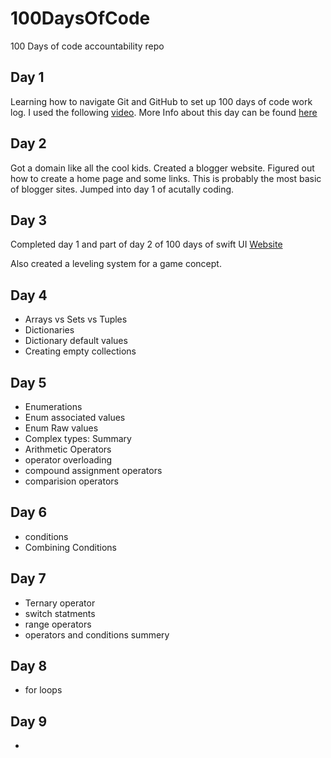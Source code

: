 # 100DaysOfCode
100 Days of code accountability repo

## Day 1
Learning how to navigate Git and GitHub to set up 100 days of code work log.
I used the following [video](https://www.youtube.com/watch?v=qzdRE7Uw4-M).
More Info about this day can be found [here](Day1/Day1.md)

## Day 2
Got a domain like all the cool kids. Created a blogger website. Figured out how to create a home page and some links. This is probably the most basic of blogger sites. Jumped into day 1 of acutally coding. 

## Day 3
Completed day 1 and part of day 2 of 100 days of swift UI [Website](https://www.hackingwithswift.com/100)

Also created a leveling system for a game concept. 

## Day 4
- Arrays vs Sets vs Tuples
- Dictionaries
- Dictionary default values
- Creating empty collections

## Day 5
- Enumerations
- Enum associated values
- Enum Raw values
- Complex types: Summary
- Arithmetic Operators
- operator overloading
- compound assignment operators
- comparision operators

## Day 6
- conditions
- Combining Conditions

## Day 7
- Ternary operator
- switch statments
- range operators
- operators and conditions summery


## Day 8 
- for loops

## Day 9
- 